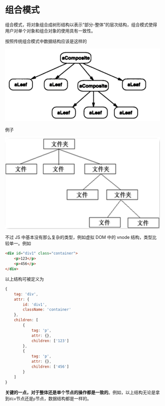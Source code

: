 # 组合模式

组合模式，将对象组合成树形结构以表示“部分-整体”的层次结构，组合模式使得用户对单个对象和组合对象的使用具有一致性。

按照传统组合模式中数据结构应该是这样的

![](./img/3.png)

例子

![](./img/7.png)

不过 JS 中基本没有那么复杂的类型，例如虚拟 DOM 中的 vnode 结构，类型比较单一。例如

```html
<div id="div1" class="container">
    <p>123</p>
    <p>456</p>
</div>
```

以上结构可被定义为

```js
{
    tag: 'div',
    attr: {
        id: 'div1',
        className: 'container'
    },
    children: [
        {
            tag: 'p',
            attr: {},
            children: ['123']
        },
        {
            tag: 'p',
            attr: {},
            children: ['456']
        }
    ]
}
```

**关键的一点，对于整体还是单个节点的操作都是一致的**。例如，以上结构无论是拿到`div`节点还是`p`节点，数据结构都是一样的。

